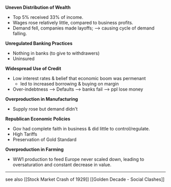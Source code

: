 **Uneven Distribution of Wealth**
- Top 5% received 33% of income.
- Wages rose relatively little,
  compared to business profits.
- Demand fell, companies made layoffs;
  --> causing cycle of demand falling.

**Unregulated Banking Practices**
- Nothing in banks (to give to withdrawers)
- Uninsured

**Widespread Use of Credit**
- Low interest rates & belief that economic boom was permenant
	- led to increased borrowing
	  & buying on margin
- Over-indebtness --> Defaults
	  --> banks fail --> ppl lose money

**Overproduction in Manufacturing**
- Supply rose but demand didn't

**Republican Economic Policies**
- Gov had complete faith in business
  & did little to control/regulate.
- High Tariffs
- Preservation of Gold Standard

**Overproduction in Farming**
- WW1 production to feed Europe never scaled down,
  leading to oversaturation and constant decrease in value.

---
see also [[Stock Market Crash of 1929]]
[[Golden Decade - Social Clashes]]